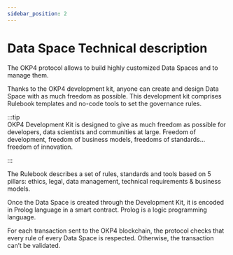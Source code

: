```yaml
---
sidebar_position: 2
---
```


# Data Space Technical description

The OKP4 protocol allows to build highly customized Data Spaces and to manage them.

Thanks to the OKP4 development kit, anyone can create and design Data Space with as much freedom as possible. This development kit comprises Rulebook templates and no-code tools to set the governance rules.

:::tip  
OKP4 Development Kit is designed to give as much freedom as possible for developers, data scientists and communities at large. Freedom of development, freedom of business models, freedoms of standards... freedom of innovation.

:::

The Rulebook describes a set of rules, standards and tools based on 5 pillars: ethics, legal, data management, technical requirements & business models.

Once the Data Space is created through the Development Kit, it is encoded in Prolog language in a smart contract. Prolog is a logic programming language.

For each transaction sent to the OKP4 blockchain, the protocol checks that every rule of every Data Space is respected. Otherwise, the transaction can’t be validated.
